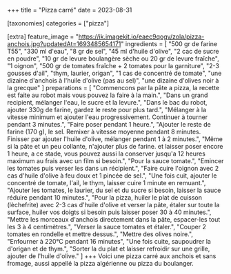 +++
title = "Pizza carré"
date = 2023-08-31

[taxonomies]
categories = ["pizza"]

[extra]
feature_image = "https://ik.imagekit.io/eaec9qogv/zola/pizza-anchois.jpg?updatedAt=1693485654171"
ingredients = [
  "500 gr de farine T55",
  "330 ml d'eau",
  "8 gr de sel",
  "45 ml d'huile d'olive",
  "2 cac de sucre en poudre",
  "10 gr de levure boulangère sèche ou 20 gr de levure fraîche",
  "1 oignon",
  "500 gr de tomates fraîche + 2 tomates pour la garniture",
  "2-3 gousses d'ail",
  "thym, laurier, origan",
  "1 cas de concentré de tomate",
  "une dizaine d'anchois à l'huile d'olive (pas au sel)",
  "une dizaine d'olives noir à la grecque"
]
preparations = [
  "Commencons par la pâte a pizza, la recette est faite au robot mais vous pouvez la faire à la main.",
  "Dans un grand recipient, mélanger l'eau, le sucre et la levure.",
  "Dans le bac du robot, ajouter 330g de farine, gardez le reste pour plus tard.",
  "Mélanger à la vitesse minimum et ajouter l'eau progressivement. Continuer à tourner pendant 3 minutes.",
  "Faire poser pendant 1 heure.",
  "Ajouter le reste de farine (170 g), le sel. Remixer à vitesse moyenne pendant 8 minutes. Finisser par ajouter l'huile d'olive, mélanger pendant 1 à 2 minutes.",
  "Même si la pâte et un peu collante, n'ajouter plus de farine. et laisser poser encore 1 heure, a ce stade, vous pouvez aussi la conserver jusqu'a 12 heures maximum au frais avec un film si besoin.",
  "Pour la sauce tomate.",
  "Emincer les tomates puis verser les dans un récipient.",
  "Faire cuire l'oignon avec 2 cas d'huile d'olive à feu doux et 1 pincée de sel.",
  "Une fois cuit, ajouter le concentré de tomate, l'ail, le thym, laisser cuire 1 minute en remuant.",
  "Ajouter les tomates, le laurier, du sel et du sucre si besoin, laisser la sauce réduire pendant 10 minutes.",
  "Pour la pizza, huiler le plat de cuisson (lèchefrite) avec 2-3 cas d'huile d'olive et verser la pâte, étaler sur toute la surface, huiler vos doigts si besoin puis laisser poser 30 à 40 minutes.",
  "Mettre les morceaux d'anchois directement dans la pâte, espacer-les tout les 3 à 4 centimètres.",
  "Verser la sauce tomates et étaler.",
  "Couper 2 tomates en rondelle et mettre dessus.",
  "Mettre des olives noire.",
  "Enfourner à 220°C pendant 16 minutes",
  "Une fois cuite, saupoudrer la d'origan et de thym.",
  "Sorter la du plat et laisser refroidir sur une grille, ajouter de l'huile d'olive."
]
+++
Voici une pizza carré aux anchois et sans fromage, aussi appellé la pizza algérienne ou pizza du boulanger.
